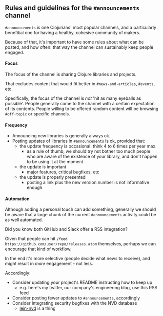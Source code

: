 ## Rules and guidelines for the `#announcements` channel

`#announcements` is one Clojurians' most popular channels, and a particularly benefitial one for having a healthy, cohesive community of makers.

Because of that, it's important to have some rules about what can be posted, and how often: that way the channel can sustainably keep people engaged.

#### Focus

The focus of the channel is sharing Clojure libraries and projects.

That excludes content that would fit better in `#news-and-articles`, `#events`, etc.

Specifically, the focus of the channel is _not_ 'hit as many eyeballs as possible'. People generally come to the channel with a certain expectation of its contents. People willing to be offered random content will be browsing `#off-topic` or specific channels.

#### Frequency

* Announcing new libraries is generally always ok.
* Posting updates of libraries in `#announcements` is ok, provided that:
  * the update frequency is occasional: think 4 to 6 times per year max.
    * as a rule of thumb, we should try not bother too much people who are aware of the existence of your library, and don't happen to be using it at the moment
  * the update is important
    * major features, critical bugfixes, etc
  * the update is properly presented
    * posting a link plus the new version number is not informative enough

#### Automation

Although adding a personal touch can add something, generally we should be aware that a large chunk of the current `#announcements` activity could be as well automated.

Did you know both GitHub and Slack offer a RSS integration?

Given that people can hit `/feed https://github.com/user/repo/releases.atom` themselves, perhaps we can encourage that kind of workflow.

In the end it's more selective (people decide what news to receive), and might result in _more_ engagement - not less.

Accordingly:

* Consider updating your project's README instructing how to keep up
  * e.g. here's my twitter, our company's engineering blog, use this RSS feed
* Consider posting fewer updates to `#announcements`, accordingly
* Consider integrating security bugfixes with the NVD database
  * [lein-nvd](https://github.com/rm-hull/lein-nvd) is a thing
